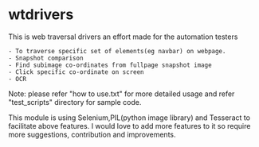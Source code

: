 # wtdrivers

This is web traversal drivers an effort made for the automation testers

    - To traverse specific set of elements(eg navbar) on webpage.
    - Snapshot comparison
    - Find subimage co-ordinates from fullpage snapshot image
    - Click specific co-ordinate on screen
    - OCR

Note: please refer "how to use.txt" for more detailed usage and refer "test_scripts" directory for sample code.

This module is using Selenium,PIL(python image library) and Tesseract to facilitate above features.
I would love to add more features to it so require more suggestions, contribution and improvements.



